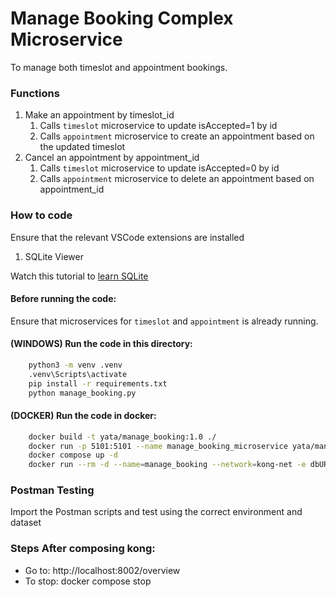 # Manage Booking Complex Microservice

To manage both timeslot and appointment bookings.

### Functions

1. Make an appointment by timeslot_id
    1. Calls `timeslot` microservice to update isAccepted=1 by id
    2. Calls `appointment` microservice to create an appointment based on the updated timeslot
2. Cancel an appointment by appointment_id
    1. Calls `timeslot` microservice to update isAccepted=0 by id
    2. Calls `appointment` microservice to delete an appointment based on appointment_id

### How to code

Ensure that the relevant VSCode extensions are installed

1. SQLite Viewer

Watch this tutorial to [learn SQLite](https://www.youtube.com/watch?v=pd-0G0MigUA)

#### Before running the code:

Ensure that microservices for `timeslot` and `appointment` is already running.

#### (WINDOWS) Run the code in this directory:

```BASH
    python3 -m venv .venv
    .venv\Scripts\activate
    pip install -r requirements.txt
    python manage_booking.py
```

#### (DOCKER) Run the code in docker:

```BASH
    docker build -t yata/manage_booking:1.0 ./
    docker run -p 5101:5101 --name manage_booking_microservice yata/manage_booking:1.0
    docker compose up -d
    docker run --rm -d --name=manage_booking --network=kong-net -e dbURL=mysql+mysqlconnector://is213@host.docker.internal:3306/book yata/manage_booking:1.0
```

### Postman Testing

Import the Postman scripts and test using the correct environment and dataset

### Steps After composing kong:

-   Go to: http://localhost:8002/overview
-   To stop: docker compose stop
